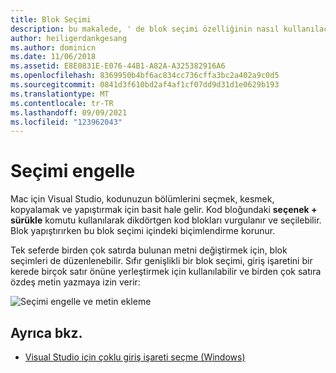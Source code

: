 ```yaml
---
title: Blok Seçimi
description: bu makalede, ' de blok seçimi özelliğinin nasıl kullanılacağı açıklanmaktadır Mac için Visual Studio
author: heiligerdankgesang
ms.author: dominicn
ms.date: 11/06/2018
ms.assetid: E8E0831E-E076-44B1-A82A-A325382916A6
ms.openlocfilehash: 8369950b4bf6ac834cc736cffa3bc2a402a9c0d5
ms.sourcegitcommit: 0841d3f610bd2af4af1cf07dd9d31d1e0629b193
ms.translationtype: MT
ms.contentlocale: tr-TR
ms.lasthandoff: 09/09/2021
ms.locfileid: "123962043"
---
```

# <a name="block-selection"></a>Seçimi engelle

Mac için Visual Studio, kodunuzun bölümlerini seçmek, kesmek, kopyalamak ve yapıştırmak için basit hale gelir. Kod bloğundaki **seçenek + sürükle** komutu kullanılarak dikdörtgen kod blokları vurgulanır ve seçilebilir. Blok yapıştırırken bu blok seçimi içindeki biçimlendirme korunur.

Tek seferde birden çok satırda bulunan metni değiştirmek için, blok seçimleri de düzenlenebilir. Sıfır genişlikli bir blok seçimi, giriş işaretini bir kerede birçok satır önüne yerleştirmek için kullanılabilir ve birden çok satıra özdeş metin yazmaya izin verir:

![Seçimi engelle ve metin ekleme](media/source-editor-image16.png)

## <a name="see-also"></a>Ayrıca bkz.

- [Visual Studio için çoklu giriş işareti seçme (Windows)](/visualstudio/ide/finding-and-replacing-text#multi-caret-selection)
